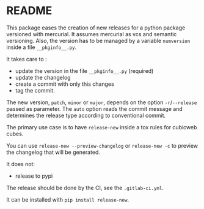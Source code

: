 # README

This package eases the creation of new releases for
a python package versioned with mercurial.
It assumes mercurial as vcs and semantic versioning.
Also, the version has to be managed by a variable
`numversion` inside a file `__pkginfo__.py`.

It takes care to :

- update the version in the file `__pkginfo__.py` (required)
- update the changelog
- create a commit with only this changes
- tag the commit.

The new version, `patch`, `minor` or `major`, depends on the option `-r`/`--release`
passed as parameter.
The `auto` option reads the commit message and determines the release type
according to conventional commit.

The primary use case is to have `release-new` inside a tox rules for cubicweb
cubes.

You can use `release-new --preview-changelog` or `release-new -c` to preview the
changelog that will be generated.

It does not:

- release to pypi

The release should be done by the CI, see the `.gitlab-ci.yml`.

It can be installed with `pip install release-new`.
